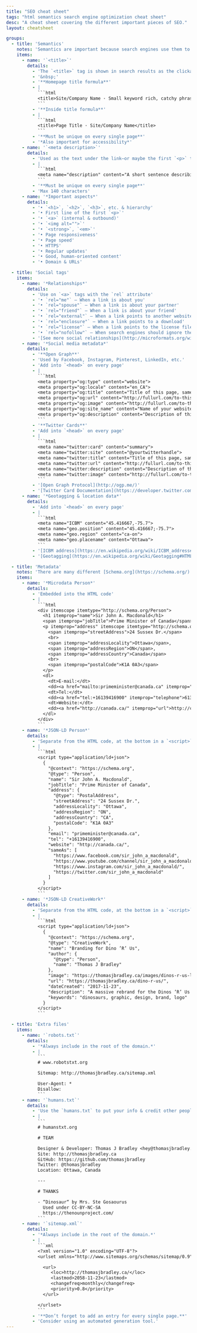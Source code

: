 ```yaml
---
title: "SEO cheat sheet"
tags: "html semantics search engine optimization cheat sheet"
desc: "A cheat sheet covering the different important pieces of SEO."
layout: cheatsheet

groups:
  - title: 'Semantics'
    notes: 'Semantics are important because search engines use them to determine content relevance'
    items:
      - name: '`<title>`'
        details:
          - 'The `<title>` tag is shown in search results as the clickable link'
          - '&nbsp;'
          - '**Homepage title formula**'
          - |
            ```html
            <title>Site/Company Name · Small keyword rich, catchy phrase · City, Country</title>
            ```
          - '**Inside title formula**'
          - |
            ```html
            <title>Page Title · Site/Company Name</title>
            ```
          - '**Must be unique on every single page**'
          - '*Also important for accessibility*'
      - name: '`<meta description>`'
        details:
          - 'Used as the text under the link—or maybe the first `<p>` tag'
          - |
            ```html
            <meta name="description" content="A short sentence describing the purpose and content of this individual page.">
            ```
          - '**Must be unique on every single page**'
          - 'Max 140 characters'
      - name: '*Important aspects*'
        details:
          - '• `<h1>`, `<h2>`, `<h3>`, etc. & hierarchy'
          - '• First line of the first `<p>`'
          - '• `<a>` (internal & outbound)'
          - '• `<img alt="">`'
          - '• `<strong>`, `<em>`'
          - '• Page responsiveness'
          - '• Page speed'
          - '• HTTPS'
          - '• Regular updates'
          - '• Good, human-oriented content'
          - '• Domain & URLs'

  - title: 'Social tags'
    items:
      - name: '*Relationships*'
        details:
          - 'Use on `<a>` tags with the `rel` attribute'
          - '• `rel="me"` — When a link is about you'
          - '• `rel="spouse"` — When a link is about your partner'
          - '• `rel="friend"` — When a link is about your friend'
          - '• `rel="external"` — When a link points to another website'
          - '• `rel="enclosure"` — When a link points to a download'
          - '• `rel="license"` — When a link points to the license file'
          - '• `rel="nofollow"` — When search engines should ignore the link for rankings'
          - '[See more social relationships](http://microformats.org/wiki/existing-rel-values)'
      - name: '*Social media metadata*'
        details:
          - '**Open Graph**'
          - 'Used by Facebook, Instagram, Pinterest, LinkedIn, etc.'
          - 'Add into `<head>` on every page'
          - |
            ```html
            <meta property="og:type" content="website">
            <meta property="og:locale" content="en_CA">
            <meta property="og:title" content="Title of this page, same as title tag">
            <meta property="og:url" content="http://fullurl.com/to-this/page/">
            <meta property="og:image" content="http://fullurl.com/to-this/image.jpg">
            <meta property="og:site_name" content="Name of your website">
            <meta property="og:description" content="Description of this page, same as meta description">
            ```
          - '**Twitter Cards**'
          - 'Add into `<head>` on every page'
          - |
            ```html
            <meta name="twitter:card" content="summary">
            <meta name="twitter:site" content="@yourtwitterhandle">
            <meta name="twitter:title" content="Title of this page, same as title tag">
            <meta name="twitter:url" content="http://fullurl.com/to-this/page/">
            <meta name="twitter:description" content="Description of this page, same as meta description">
            <meta name="twitter:image" content="http://fullurl.com/to-this/image.jpg">
            ```
          - '[Open Graph Protocol](http://ogp.me/)'
          - '[Twitter Card Documentation](https://developer.twitter.com/en/docs/tweets/optimize-with-cards/overview/summary)'
      - name: '*Geotagging & location data*'
        details:
          - 'Add into `<head>` on every page'
          - |
            ```html
            <meta name="ICBM" content="45.416667,-75.7">
            <meta name="geo.position" content="45.416667;-75.7">
            <meta name="geo.region" content="ca-on">
            <meta name="geo.placename" content="Ottawa">
            ```
          - '[ICBM address](https://en.wikipedia.org/wiki/ICBM_address#Modern_use)'
          - '[Geotagging](https://en.wikipedia.org/wiki/Geotagging#HTML_pages)'

  - title: 'Metadata'
    notes: 'There are many different [Schema.org](https://schema.org/) formats: use Microdata to embed with HTML & JSON-LD for separate details'
    items:
      - name: '*Microdata Person*'
        details:
          - 'Embedded into the HTML code'
          - |
            ```html
            <div itemscope itemtype="http://schema.org/Person">
              <h1 itemprop="name">Sir John A. Macdonald</h1>
              <span itemprop="jobTitle">Prime Minister of Canada</span>
              <p itemprop="address" itemscope itemtype="http://schema.org/PostalAddress">
                <span itemprop="streetAddress">24 Sussex Dr.</span>
                <br>
                <span itemprop="addressLocality">Ottawa</span>,
                <span itemprop="addressRegion">ON</span>,
                <span itemprop="addressCountry">Canada</span>
                <br>
                <span itemprop="postalCode">K1A 0A3</span>
              </p>
              <dl>
                <dt>E-mail:</dt>
                <dd><a href="mailto:primeminister@canada.ca" itemprop="email">primeminister@canada.ca</a></dd>
                <dt>Tel:</dt>
                <dd><a href="tel:+16139416900" itemprop="telephone">613-941-6900</a></dd>
                <dt>Website:</dt>
                <dd><a href="http://canada.ca/" itemprop="url">http://canada.ca/</a></dd>
              </dl>
            </div>
            ```
      - name: '*JSON-LD Person*'
        details:
          - 'Separate from the HTML code, at the bottom in a `<script>` tag'
          - |
            ```html
            <script type="application/ld+json">
              {
                "@context": "https://schema.org",
                "@type": "Person",
                "name": "Sir John A. Macdonald",
                "jobTitle": "Prime Minister of Canada",
                "address": {
                  "@type": "PostalAddress",
                  "streetAddress": "24 Sussex Dr.",
                  "addressLocality": "Ottawa",
                  "addressRegion": "ON",
                  "addressCountry": "CA",
                  "postalCode": "K1A 0A3"
                },
                "email": "primeminister@canada.ca",
                "tel": "+16139416900",
                "website": "http://canada.ca/",
                "sameAs": [
                  "https://www.facebook.com/sir_john_a_macdonald",
                  "https://www.youtube.com/channel/sir_john_a_macdonald",
                  "https://www.instagram.com/sir_john_a_macdonald/",
                  "https://twitter.com/sir_john_a_macdonald"
                ]
              }
            </script>
            ```
      - name: '*JSON-LD CreativeWork*'
        details:
          - 'Separate from the HTML code, at the bottom in a `<script>` tag'
          - |
            ```html
            <script type="application/ld+json">
              {
                "@context": "https://schema.org",
                "@type": "CreativeWork",
                "name": "Branding for Dino ’R’ Us",
                "author": {
                  "@type": "Person",
                  "name": "Thomas J Bradley"
                },
                "image": "https://thomasjbradley.ca/images/dinos-r-us-logo.jpg",
                "url": "https://thomasjbradley.ca/dino-r-us/",
                "dateCreated": "2017-11-23",
                "description": "A massive rebrand for the Dinos ’R’ Us company.",
                "keywords": "dinosaurs, graphic, design, brand, logo"
              }
            </script>
            ```

  - title: 'Extra files'
    items:
      - name: '`robots.txt`'
        details:
          - '*Always include in the root of the domain.*'
          - |
            ```
            # www.robotstxt.org

            Sitemap: http://thomasjbradley.ca/sitemap.xml

            User-Agent: *
            Disallow:
            ```
      - name: '`humans.txt`'
        details:
          - 'Use the `humans.txt` to put your info & credit other people who’s work you’ve used.'
          - |
            ```
            # humanstxt.org

            # TEAM

            Designer & Developer: Thomas J Bradley <hey@thomasjbradley.ca>
            Site: http://thomasjbradley.ca
            GitHub: https://github.com/thomasjbradley
            Twitter: @thomasjbradley
            Location: Ottawa, Canada

            ---

            # THANKS

            - “Dinosaur“ by Mrs. Ste Gosaourus
              Used under CC-BY-NC-SA
              https://thenounproject.com/
            ```
      - name: '`sitemap.xml`'
        details:
          - '*Always include in the root of the domain.*'
          - |
            ```xml
            <?xml version="1.0" encoding="UTF-8"?>
            <urlset xmlns="http://www.sitemaps.org/schemas/sitemap/0.9">

              <url>
                 <loc>http://thomasjbradley.ca/</loc>
                 <lastmod>2058-11-23</lastmod>
                 <changefreq>monthly</changefreq>
                 <priority>0.8</priority>
              </url>

            </urlset>
            ```
          - '**Don’t forget to add an entry for every single page.**'
          - 'Consider using an automated generation tool.'
---
```

